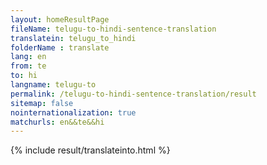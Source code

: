 ```yaml
---
layout: homeResultPage
fileName: telugu-to-hindi-sentence-translation
translatein: telugu_to_hindi
folderName : translate
lang: en
from: te
to: hi
langname: telugu-to
permalink: /telugu-to-hindi-sentence-translation/result
sitemap: false
nointernationalization: true
matchurls: en&&te&&hi
---
```

{% include result/translateinto.html %}

<script src="/js/result/translation.js" data-foldername="{{page.folderName}}" data-lang="{{page.lang}}"></script>

